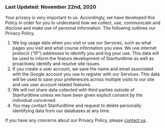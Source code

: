 ### Last Updated: November 22nd, 2020

Your privacy is very important to us. Accordingly, we have developed this Policy in order for you to understand how we collect, use, communicate and disclose and make use of personal information. The following outlines our Privacy Policy.

1. We log usage data when you visit or use our Services, such as what pages you visit and what course information you view. We use internet protocol ("IP") addresses to identify you and log your use. This data will be used to inform the feature development of Stanfurdtime as well as proactively identify and resolve site issues. 
2. If you create a user account, we save the name and email associated with the Google account you use to register with our Services. This data will be used to save your preferences across multiple visits to our site and use user account related features.
3. We will not share data collected with third parties outside of Stanfurdtime unless we have been given explicit consent by the individual concerned. 
4. You may contact Stanfurdtime and request to delete personally identifying data from our databases at any time.

If you have any concerns about our Privacy Policy, please [contact us](mailto:octo.berkeleytime@asuc.org).
